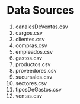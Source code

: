 # Data Sources
1. canalesDeVentas.csv
1. cargos.csv
1. clientes.csv
1. compras.csv
1. empleados.csv
1. gastos.csv
1. productos.csv
1. proveedores.csv
1. sucursales.csv
1. sectores.csv
1. tiposDeGastos.csv
1. ventas.csv